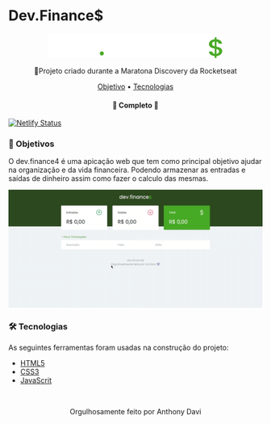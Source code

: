 # Dev.Finance$

<p align="center">
  <a href="">
    <img src="/assets/logo.svg">
  </a>
</p>



<p align="center">🚀Projeto criado durante a Maratona Discovery da Rocketseat</p>

<p align="center">
 <a href="#objetivo">Objetivo</a> •
 <a href="#tecnologias">Tecnologias</a>
</p>

<h4 align="center"> 
	🚧  Completo  🚧
</h4>

[![Netlify Status](https://api.netlify.com/api/v1/badges/2f786fa9-6917-49e1-a73b-4c28a8645ee8/deploy-status)](https://app.netlify.com/sites/devfinance/deploys)


### 🚀 Objetivos

O dev.finance4 é uma apicação web que tem como principal objetivo ajudar na organização e da vida financeira. Podendo armazenar as entradas e saídas
de dinheiro assim como fazer o calculo das mesmas.

<p align="center">
  <a href="">
    <img src="/assets/gravação_de_tela.gif">
  </a>
</p>

### 🛠 Tecnologias

As seguintes ferramentas foram usadas na construção do projeto:

- [HTML5](https://developer.mozilla.org/pt-BR/docs/Web/HTML)
- [CSS3](https://developer.mozilla.org/pt-BR/docs/Web/CSS)
- [JavaScrit](https://developer.mozilla.org/pt-BR/docs/Web/JavaScript)

<br>

<p align="center">
Orgulhosamente feito por Anthony Davi
</p>

